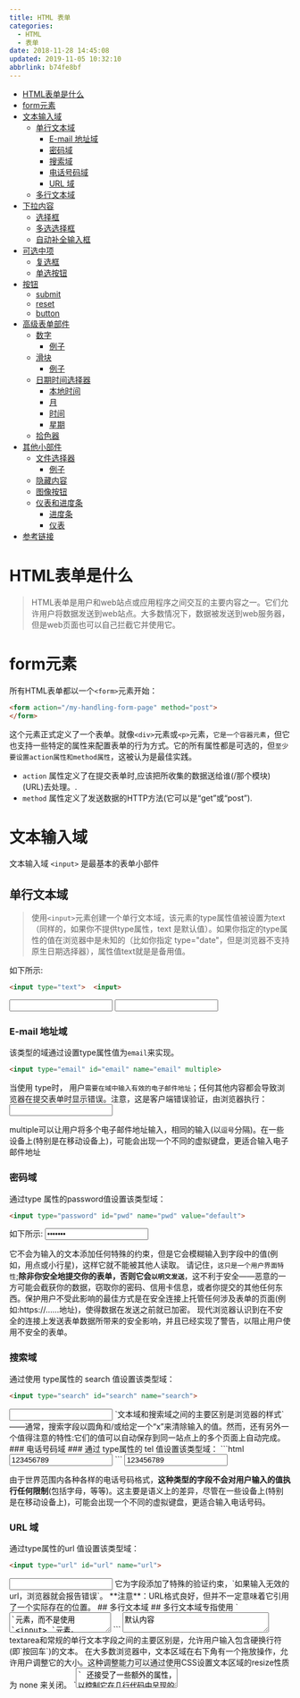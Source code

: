 ```yaml
---
title: HTML 表单
categories: 
  - HTML
  - 表单
date: 2018-11-28 14:45:08
updated: 2019-11-05 10:32:10
abbrlink: b74fe8bf
---
```

- [HTML表单是什么](/blog/b74fe8bf/#HTML表单是什么)
- [form元素](/blog/b74fe8bf/#form元素)
- [文本输入域](/blog/b74fe8bf/#文本输入域)
    - [单行文本域](/blog/b74fe8bf/#单行文本域)
        - [E-mail 地址域](/blog/b74fe8bf/#E-mail-地址域)
        - [密码域](/blog/b74fe8bf/#密码域)
        - [搜索域](/blog/b74fe8bf/#搜索域)
        - [电话号码域](/blog/b74fe8bf/#电话号码域)
        - [URL 域](/blog/b74fe8bf/#URL-域)
    - [多行文本域](/blog/b74fe8bf/#多行文本域)
- [下拉内容](/blog/b74fe8bf/#下拉内容)
    - [选择框](/blog/b74fe8bf/#选择框)
    - [多选选择框](/blog/b74fe8bf/#多选选择框)
    - [自动补全输入框](/blog/b74fe8bf/#自动补全输入框)
- [可选中项](/blog/b74fe8bf/#可选中项)
    - [复选框](/blog/b74fe8bf/#复选框)
    - [单选按钮](/blog/b74fe8bf/#单选按钮)
- [按钮](/blog/b74fe8bf/#按钮)
    - [submit](/blog/b74fe8bf/#submit)
    - [reset](/blog/b74fe8bf/#reset)
    - [button](/blog/b74fe8bf/#button)
- [高级表单部件](/blog/b74fe8bf/#高级表单部件)
    - [数字](/blog/b74fe8bf/#数字)
        - [例子](/blog/b74fe8bf/#例子)
    - [滑块](/blog/b74fe8bf/#滑块)
        - [例子](/blog/b74fe8bf/#例子)
    - [日期时间选择器](/blog/b74fe8bf/#日期时间选择器)
        - [本地时间](/blog/b74fe8bf/#本地时间)
        - [月](/blog/b74fe8bf/#月)
        - [时间](/blog/b74fe8bf/#时间)
        - [星期](/blog/b74fe8bf/#星期)
    - [拾色器](/blog/b74fe8bf/#拾色器)
- [其他小部件](/blog/b74fe8bf/#其他小部件)
    - [文件选择器](/blog/b74fe8bf/#文件选择器)
        - [例子](/blog/b74fe8bf/#例子)
    - [隐藏内容](/blog/b74fe8bf/#隐藏内容)
    - [图像按钮](/blog/b74fe8bf/#图像按钮)
    - [仪表和进度条](/blog/b74fe8bf/#仪表和进度条)
        - [进度条](/blog/b74fe8bf/#进度条)
        - [仪表](/blog/b74fe8bf/#仪表)
- [参考链接](/blog/b74fe8bf/#参考链接)

<!--more-->
<script src="https://cdn.bootcss.com/jquery/3.4.0/jquery.slim.min.js"></script>
<script>$(document).ready(function () {$(".post-body > ul:nth-child(1)").hide();});</script>

<!--end-->
# HTML表单是什么 #
> HTML表单是用户和web站点或应用程序之间交互的主要内容之一。它们允许用户将数据发送到web站点。大多数情况下，数据被发送到web服务器，但是web页面也可以自己拦截它并使用它。
# form元素 #
所有HTML表单都以一个`<form>`元素开始：
```html
<form action="/my-handling-form-page" method="post">
</form>
```
这个元素正式定义了一个表单。就像`<div>`元素或`<p>`元素，`它是一个容器元素`，但它也支持一些特定的属性来配置表单的行为方式。它的所有属性都是可选的，但`至少要设置action属性和method属性`，这被认为是最佳实践。
- `action` 属性定义了在提交表单时,应该把所收集的数据送给谁(/那个模块)(URL)去处理。.
- `method` 属性定义了发送数据的HTTP方法(它可以是“get”或“post”).

# 文本输入域 #
文本输入域 `<input>` 是最基本的表单小部件
## 单行文本域 ##
> 使用`<input>`元素创建一个单行文本域，该元素的type属性值被设置为text （同样的，如果你不提供type属性，text 是默认值）。如果你指定的type属性的值在浏览器中是未知的（比如你指定 type="date"，但是浏览器不支持原生日期选择器），属性值text就是是备用值。

如下所示:
```html
<input type="text">  <input>
```
<input type="text">  <input>

### E-mail 地址域 ###
该类型的域通过设置type属性值为`email`来实现。
```html
<input type="email" id="email" name="email" multiple>
```
当使用 type时， 用户`需要在域中输入有效的电子邮件地址`；任何其他内容都会导致浏览器在提交表单时显示错误。注意，这是客户端错误验证，由浏览器执行：
<input type="email" id="email" name="email" multiple>

multiple可以让用户将多个电子邮件地址输入，相同的输入(以`逗号`分隔)。在一些设备上(特别是在移动设备上)，可能会出现一个不同的虚拟键盘，更适合输入电子邮件地址
### 密码域 ###
通过type 属性的password值设置该类型域：
```html
<input type="password" id="pwd" name="pwd" value="default">
```
如下所示:
<input type="password" id="pwd" name="pwd" value="default">

它不会为输入的文本添加任何特殊的约束，但是它会模糊输入到字段中的值(例如，用点或小行星)，这样它就不能被其他人读取。
请记住，`这只是一个用户界面特性`;**除非你安全地提交你的表单，否则它会`以明文发送`**，这不利于安全——恶意的一方可能会截获你的数据，窃取你的密码、信用卡信息，或者你提交的其他任何东西。保护用户不受此影响的最佳方式是在安全连接上托管任何涉及表单的页面(例如:https://……地址)，使得数据在发送之前就已加密。
现代浏览器认识到在不安全的连接上发送表单数据所带来的安全影响，并且已经实现了警告，以阻止用户使用不安全的表单。
### 搜索域 ###
通过使用 type属性的 search 值设置该类型域：
```html
<input type="search" id="search" name="search">
```
<input type="search" id="search" name="search">
`文本域和搜索域之间的主要区别是浏览器的样式`——通常，搜索字段以圆角和/或给定一个“x”来清除输入的值。然而，还有另外一个值得注意的特性:它们的值可以自动保存到同一站点上的多个页面上自动完成。
### 电话号码域 ###
通过 type属性的 tel 值设置该类型域：
```html
<input type="tel" id="tel" name="tel" value="123456789">
```
<input type="tel" id="tel" name="tel" value="123456789">

由于世界范围内各种各样的电话号码格式，**这种类型的字段不会对用户输入的值执行任何限制**(包括字母，等等)。这主要是语义上的差异，尽管在一些设备上(特别是在移动设备上)，可能会出现一个不同的虚拟键盘，更适合输入电话号码。
### URL 域 ###
通过type属性的url 值设置该类型域：
```html
<input type="url" id="url" name="url">
```
<input type="url" id="url" name="url">
它为字段添加了特殊的验证约束，`如果输入无效的url，浏览器就会报告错误`。
**注意**：URL格式良好，但并不一定意味着它引用了一个实际存在的位置。
## 多行文本域 ##
多行文本域专指使用 `<textarea>`元素，而不是使用`<input> `元素。
```html
<textarea cols="30" rows="2">默认内容</textarea>
```
<textarea cols="30" rows="2">默认内容</textarea>
textarea和常规的单行文本字段之间的主要区别是，允许用户输入包含硬换行符(即`按回车`)的文本。
在大多数浏览器中，文本区域在右下角有一个拖放操作，允许用户调整它的大小。这种调整能力可以通过使用CSS设置文本区域的resize性质为 none 来关闭。
`<textarea>` 还接受了一些额外的属性，以控制它在几行代码中呈现的效果 (除此以外还有其他几个)：
**`<textarea>` 元素属性**

|属性名|默认值|描述|
|-|-|-|
|cols|20|文本控件的可见宽度，平均字符宽度。|
|rows||	控制的可见文本行数。|
|wrap|soft|表示控件是如何包装文本的。可能的值：hard 或 soft|
这里有两个关键点需要注意：
- 如果您想为`<input>`元素定义一个默认值，那么您`必须使用value属性`;
- 对于`<textarea>`元素，默认的文本放在起始标记`<textarea>`和的结束标记`</textarea>`之间。
- ** `<textarea>`元素只接受文本内容**；这意味着`将任何HTML内容放入<textarea>中都呈现为纯文本内容`。

# 下拉内容 #
下拉窗口小部件是一种简单的方法，可以让用户选择众多选项中的一个，而不需要占用用户界面的太多空间。**HTML有两种类型的下拉内容**:
- select box
- autocomplete box。

在这两种情况下，交互都是相同的——一旦控件被激活，浏览器就会显示用户可以选择的值列表
## 选择框 ##
一个选择框是用`<select>`元素创建的，其中有一个或多个`<option>`元素作为子元素，每个元素都指定了其中一个可能的值。
```html
<select id="simple" name="simple">
  <option>Banana</option>
  <option>Cherry</option>
  <option>Lemon</option>
</select>
```
如下所示:
<hr><select id="simple" name="simple"><option>Banana</option><option>Cherry</option><option>Lemon</option></select><hr>

如果需要，可以使用selected属性在所需的`<option>`元素上设置选择框的默认值，然后在页面加载时选择该选项。`<option>`元素也可以嵌套在`<optgroup>`元素中，以创建视觉相关的组值：

```html
<select id="groups" name="groups">
  <optgroup label="fruits">
    <option>Banana</option>
    <option selected>Cherry</option>
    <option>Lemon</option>
  </optgroup>
  <optgroup label="vegetables">
    <option>Carrot</option>
    <option>Eggplant</option>
    <option>Potato</option>
  </optgroup>
</select>
```
<hr><select id="groups" name="groups"><optgroup label="fruits"><option>Banana</option><option selected>Cherry</option><option>Lemon</option></optgroup><optgroup label="vegetables"><option>Carrot</option><option>Eggplant</option><option>Potato</option></optgroup>
</select><hr>

**如果一个`<option>`元素设置了value属性，那么当提交表单时该属性的值就会被发送**。如果忽略了value属性，则使用`<option>`元素的内容作为选择框的值。
在`<optgroup>`元素中，label属性显示在值之前，**但即使它看起来有点像一个选项，它也不是可选的**。
## 多选选择框 ##
默认情况下，选择框只允许用户选择一个值。通过将`multiple`属性添加到`<select>`元素，您可以允许用户`通过操作系统提供的默认机制来选择`几个值。 (如， `同时按下 Cmd/Ctrl 并点击多个值`).

注意：在多个选项选择框的情况下，选择框不再显示值为下拉内容——相反，它们都显示在一个列表中。
```html
<select multiple id="multi" name="multi">
  <option>Banana</option>
  <option>Cherry</option>
  <option>Lemon</option>
</select>
```
<hr><select multiple id="multi" name="multi"><option>Banana</option><option>Cherry</option><option>Lemon</option></select><hr>

注意：所有支持 `<select> `元素的浏览器也都支持 multiple 。
## 自动补全输入框 ##
您可以使用`<datalist>`元素来为表单小部件提供建议的、自动完成的值，并使用一些`<option>`子元素来指定要显示的值。
然后使用list属性将数据列表绑定到一个文本域(通常是一个` <input>` 元素)。
一旦数据列表与表单小部件相关联，它的选项用于自动完成用户输入的文本;通常，这是作为一个下拉框向用户展示的，在输入框中输入可能匹配的内容。
```html
<label for="myFruit">What's your favorite fruit?</label>
<input type="text" name="myFruit" id="myFruit" list="mySuggestion">
<datalist id="mySuggestion">
  <option>Apple</option>
  <option>Banana</option>
  <option>Blackberry</option>
  <option>Blueberry</option>
  <option>Lemon</option>
  <option>Lychee</option>
  <option>Peach</option>
  <option>Pear</option>
</datalist>
```
<hr><label for="myFruit">What's your favorite fruit?</label><input type="text" name="myFruit" id="myFruit" list="mySuggestion"><datalist id="mySuggestion"><option>Apple</option><option>Banana</option><option>Blackberry</option><option>Blueberry</option><option>Lemon</option><option>Lychee</option><option>Peach</option><option>Pear</option></datalist><hr>

注意： 根据HTML规范，`list 属性和<datalist>元素元素可以用于任何需要用户输入的小部件`。但是，除了文本(例如颜色或日期)，它应该如何工作还不清楚，不同的浏览器在不同的情况下会有不同的表现。正因为如此，`除了文本字段以外，要小心使用这个特性`。
# 可选中项 #
可选中项是状态可以通过单击它们来更改小部件。有两种可选中项：`复选框`和`单选按钮`。两者都使用checked属性，以指示该部件的默认状态: "选中"或"未选中"。
值得注意的是，这些小部件与其他表单小部件不一样。**对于大多数表单部件，一旦表单提交，所有具有name属性的小部件都会被发送，即使没有任何值被填**。**对于可选中项，只有在勾选时才发送它们的值。如果他们没有被勾选，就不会发送任何东西，甚至连他们的名字也没有**。
为了获得最大的可用性和可访问性，建议您在`<fieldset>`中包围每个相关项目的列表，并使用`<legend>`提供对列表的全面描述。每个单独的`<label>/<input>`元素都应该包含在它自己的列表项中(或者类似的)。正如在示例中显示的。

您还需要为这些类型的输入提供value属性，如果您想让它们具有意义——如果没有提供任何值，则复选框和单选按钮被赋予一个 on值。
## 复选框 ##
使用type属性值为checkbox的 `<input>`元素来创建一个复选框。
```html
<input type="checkbox" checked id="carrots" name="carrots" value="carrots">
```
<hr><input type="checkbox" checked id="carrots" name="carrots" value="carrots"><hr>

包含checked属性使复选框在页面加载时自动被选中。
## 单选按钮 ##

使用type属性值为radio的 `<input>`元素来创建一个单选按钮。
```html
<input type="radio" checked id="soup" name="meal">
```
<hr><input type="radio" checked id="soup" name="meal"><hr>

**几个单选按钮可以连接在一起**。如果它们的**name属性值相同，那么它们将被认为属于同一组的按钮**。`同一组中只有一个按钮可以同时被选`；这意味着当其中一个被选中时，所有其他的都将自动未选中。如果没有选中任何一个，那么整个单选按钮池就被认为处于未知状态，并且没有以表单的形式发送任何值。
```html
<fieldset>
  <legend>What is your favorite meal?</legend>
  <ul>
    <li>
      <label for="soup">Soup</label>
      <input type="radio" checked id="soup" name="meal" value="soup">
    </li>
    <li>
      <label for="curry">Curry</label>
      <input type="radio" id="curry" name="meal" value="curry">
    </li>
    <li>
      <label for="pizza">Pizza</label>
      <input type="radio" id="pizza" name="meal" value="pizza">
    </li>
  </ul>
</fieldset>
```
<hr><fieldset><legend>What is your favorite meal?</legend><ul><li><label for="soup">Soup</label><input type="radio" checked id="soup" name="meal" value="soup"></li><li><label for="curry">Curry</label><input type="radio" id="curry" name="meal" value="curry"></li><li><label for="pizza">Pizza</label><input type="radio" id="pizza" name="meal" value="pizza"></li></ul></fieldset><hr>

# 按钮 #
在HTML表单中，有三种按钮：
- Submit：将表单数据发送到服务器。
- Reset：将所有表单小部件重新设置为它们的默认值。
- Button：没有自动生效的按钮，但是可以使用JavaScript代码进行定制。如果您省略了type属性，那么这就是默认值。 

使用` <button>`元素或者`<input>`元素来创建一个按钮。type属性的值指定显示什么类型的按钮。
## submit ##
```html
<button type="submit">
    This a <br><strong>submit button</strong>
</button>
<input type="submit" value="This is a submit button">
```
<hr><button type="submit">This a <br><strong>submit button</strong>
</button>
<input type="submit" value="This is a submit button"><hr>

## reset ##
```html
<button type="reset">
    This a <br><strong>reset button</strong>
</button>
<input type="reset" value="This is a reset button">
```
<hr><button type="reset">This a <br><strong>reset button</strong></button><input type="reset" value="This is a reset button"><hr>

## button ##
```html
<button type="button">
    This an <br><strong>anonymous button</strong>
</button>
<input type="button" value="This is an anonymous button">
```
<hr><button type="button">This an <br><strong>anonymous button</strong></button><input type="button" value="This is an anonymous button"><hr>

不管您使用的是`<button>`元素还是`<input>`元素，**按钮的行为都是一样的**。然而，有一些显著的不同之处：
- 从示例中可以看到，**`<button>`元素允许您在它们的标签中使用HTML内容**，这些内容被插入到打开和关闭`<button>` 标签中。另一方面，`<input>`元素是空元素;它们的标签被插入到value属性中，因此只接受纯文本内容。
- 使用`<button>`元素，可以有一个不同于按钮标签的值(通过将其设置为value属性)。这在IE 8之前的版本中是不可靠的。

从技术上讲，使用`<button>`元素或`<input>`元素定义的按钮几乎没有区别。唯一值得注意的区别是按钮本身的标签。**在`<input>`元素中，标签只能是字符数据**，**而在`<button>`元素中，标签可以是HTML**，因此可以相应地进行样式化。
# 高级表单部件 #
在本节中，我们将介绍那些让用户输入复杂或不寻常数据的小部件。这包括精确的或近似的数字，日期和时间，或颜色。
## 数字 ##
用于数字的小部件是用`<input>`元素创建的，它的type属性设置为number。这个控件看起来像一个文本域，并且通常提供一些按钮来增加或减少小部件的值。
也可以：
- 通过设置min和max属性来约束该值。
- 通过设置step属性来指定增加和减少按钮更改小部件的值的数量。

### 例子 ###
```html
<input type="number" name="age" id="age" min="1" max="10" step="2">
```
<hr><input type="number" name="age" id="age" min="1" max="10" step="2"><hr>

这将创建一个数字小部件，其值被限制为1到10之间的任何值，而其增加和减少按钮 每次改变的值为2。在10以下的Internet Explorer版本中不支持number 输入。
## 滑块 ##
另一种选择数字的方法是使用滑块。从视觉上讲，**滑块比文本字段更不准确，因此它们被用来选择一个`确切值并不重要的数字`**。
滑块是通过把`<input>`元素的type属性值设置为range来创建的。正确配置滑块是很重要的；为了达到这个目的，我们强烈建议您设置min、max和step属性。
### 例子 ###
```html
<input type="range" name="beans" id="beans" min="0" max="500" step="10">
```
<hr><input type="range" name="beans" id="beans" min="0" max="500" step="10"><hr>

这个例子创建了一个滑块，它可能的值在0到500之间，而它的递增/递减按钮改变值的值是+10和-10。
滑块的一个问题是，它们不提供任何形式的视觉反馈，以了解当前的值是什么。您需要使用JavaScript来添加这一点，但这相对来说比较容易。在本例中，我们添加了一个空的`<span>`元素，其中我们将写入滑块的当前值，并在更改时更新它。
```html
<label for="beans">How many beans can you eat? </label><input type="range" name="beans" id="beans12345678" min="0" max="500" step="10" oninput="change()"> <span id="beancount123456789"></span>
```
可以使用一些简单的JavaScript实现
```javascript
<script>
function change() {
document.getElementById("beancount123456789").textContent = document.getElementById("beans12345678").value;
}
</script>
```
如下所示:
<hr><label for="beans">How many beans can you eat? </label><input type="range" name="beans" id="beans12345678" min="0" max="500" step="10" oninput="change()"> <span id="beancount123456789"></span><hr>
<script>
function change() { document.getElementById("beancount123456789").textContent = document.getElementById("beans12345678").value;}
</script>

这里设置了一个oninput事件处理程序，以便每次移动范围滑块时，都会将span textContent更新为新的输入值。
在10以下的Internet Explorer版本中不支持range 
## 日期时间选择器 ##
对于web开发人员来说，收集日期和时间值一直是一场噩梦。HTML5通过提供一种特殊的控制来处理这种特殊的数据，从而带来了一些增强。
使用`<input>`元素和一个type属性的适当的值来创建日期和时间控制，这取决于您是否希望收集日期、时间或两者。
### 本地时间 ###
这将创建一个小部件来显示和选择一个日期，但是没有任何特定的时区信息。
```html
<input type="datetime-local" name="datetime" id="datetime">
```
<hr><input type="datetime-local" name="datetime" id="datetime"><hr>

### 月 ###
这就创建了一个小部件来显示和挑选一个月。
```html
<input type="month" name="month" id="month">
```
<hr><input type="month" name="month" id="month"><hr>

### 时间 ###
这将创建一个小部件来显示并选择一个时间值。
```html
<input type="time" name="time" id="time">
```
<hr><input type="time" name="time" id="time"><hr>

### 星期 ###
这将创建一个小部件来显示并挑选一个星期号和它的年份。
```html
<input type="week" name="week" id="week">
```
<hr><input type="week" name="week" id="week"><hr>

所有日期和时间控制都可以使用min和max属性来约束。
```html
<label for="myDate">When are you available this summer?</label>
<input type="date" name="myDate" min="2013-06-01" max="2013-08-31" id="myDate">
```
<hr><label for="myDate">When are you available this summer?</label><input type="date" name="myDate" min="2013-06-01" max="2013-08-31" id="myDate"><hr>

警告——日期和时间窗口小部件仍然很不受支持。目前，Chrome、Edge和Opera都支持它们，但IE浏览器没有支持**，Firefox和Safari对这些都没有太大的支持**。
## 拾色器 ##
颜色总是有点难处理。有很多方式来表达它们:RGB值(十进制或十六进制)、HSL值、关键字等等。颜色小部件允许用户在文本和可视的方式中选择颜色。
一个颜色小部件是使用`<input>`元素创建的，它的type属性设置为值`color`。
```html
<input type="color" name="color" id="color">
```
<input type="color" name="color" id="color">

警告——颜色小部件支持它目前不是很好。IE中没有支持，Safari目前也不支持它。其他主要的浏览器都支持它。
# 其他小部件 #
还有一些其他的小部件由于它们非常特殊的行为而不能很容易地分类，但是它们仍然非常有用。
## 文件选择器 ##
HTML表单能够将文件发送到服务器；文件选择器小部件是用户如何选择一个或多个文件来发送的。
要创建一个文件选择器小部件，您可以使用`<input>`元素，它的type属性设置为`file`。`被接受的文件类型可以使用accept属性来约束。此外，如果您想让用户选择多个文件，那么可以通过添加multiple属性来实现`。
### 例子 ###
在本例中，创建一个文件选择器，请求图形图像文件。在本例中，允许用户选择多个文件。
```html
<input type="file" name="file" id="file" accept="image/*" multiple>
```
<hr><input type="file" name="file" id="file" accept="image/*" multiple><hr>

## 隐藏内容 ##
有时候，由于技术原因，有些数据是用表单发送的，但不显示给用户，这有时是很方便的。要做到这一点，您可以在表单中添加一个不可见的元素。要做到这一点，需要使用`<input>`和它的type属性设置为`hidden`值。
如果您创建了这样一个元素，就需要设置它的name和value属性：
```html
<input type="hidden" id="timestamp" name="timestamp" value="1286705410">
```
<hr><input type="hidden" id="timestamp" name="timestamp" value="1286705410"><hr>

## 图像按钮 ##
图像按钮控件是一个与`<img>`元素完全相同的元素，除了当用户点击它时，`它的行为就像一个提交按钮`(见上面)。
图像按钮是使用`<input>`元素创建的，`该元素的type属性设置为image值`。这个元素支持与`<img>`元素相同的属性，加上其他表单按钮支持的所有属性。
```html
<input type="image" alt="Click me!" src="my-img.png" width="80" height="30" />
```
<hr><input type="image" alt="Click me!" src="my-img.png" width="80" height="30" /><hr>

如果使用图像按钮来提交表单，这个小部件不会提交它的值；相反，在图像上单击的X和Y坐标是被提交的(坐标是相对于图像的，这意味着图像的左上角表示坐标0，0)，坐标被发送为两个键/值对：
- X值键是name属性的值，后面是字符串“.x”。
- Y值键是name属性的值，后面是字符串“.y”

例如，当您点击这个小部件的图像时，您将被发送到一个URL，如下所显示的
```
http://foo.com?pos.x=123&pos.y=456
```
## 仪表和进度条 ##
仪表和进度条是数值的可视化表示。
### 进度条 ###
一个进度条表示一个值，它会随着时间的变化而变化到最大的值，这个值由max属性指定。这样的一个bar是使用`<progress>`元素创建的。
```html
<progress max="100" value="75">75/100</progress>
```
<hr><progress max="100" value="75">75/100</progress><hr>

这是为了实现任何需要进度报告的内容，例如下载的总文件的百分比，或者问卷中填写的问题的数量。
`<progress>`元素中的内容是`不支持该元素的浏览器的回退`，以及辅助技术对其发出的声音。
### 仪表 ###
```html
<meter min="0" max="100" value="75" low="33" high="66" optimum="50">75</meter>
```
<meter min="0" max="100" value="75" low="33" high="66" optimum="50">75</meter>

`<meter>`元素中的内容是不支持该元素的浏览器的回退，以及辅助技术对其发出的声音。
对进度条和仪表的支持是相当不错的，**在Internet Explorer中没有支持，但是其他浏览器支持它**。
# 参考链接 #
[MDN-HTML表单指南](https://developer.mozilla.org/zh-CN/docs/Learn/HTML/Forms)
[MDN-原生表单部件](https://developer.mozilla.org/zh-CN/docs/Learn/HTML/Forms/The_native_form_widgets)
[MDN-&lt;input&gt;：输入（表单输入）元素](https://developer.mozilla.org/zh-CN/docs/Web/HTML/Element/Input)
>原文链接: [HTML 表单](https://lanlan2017.github.io/blog/b74fe8bf/)
